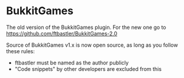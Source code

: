 BukkitGames
===========

The old version of the BukkitGames plugin. For the new one go to https://github.com/ftbastler/BukkitGames-2.0

Source of BukkitGames v1.x is now open source, as long as you follow these rules:
- ftbastler must be named as the author publicly
- "Code snippets" by other developers are excluded from this
